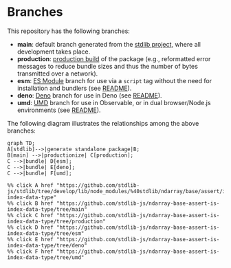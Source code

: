 <!--

@license Apache-2.0

Copyright (c) 2022 The Stdlib Authors.

Licensed under the Apache License, Version 2.0 (the "License");
you may not use this file except in compliance with the License.
You may obtain a copy of the License at

    http://www.apache.org/licenses/LICENSE-2.0

Unless required by applicable law or agreed to in writing, software
distributed under the License is distributed on an "AS IS" BASIS,
WITHOUT WARRANTIES OR CONDITIONS OF ANY KIND, either express or implied.
See the License for the specific language governing permissions and
limitations under the License.

-->

# Branches

This repository has the following branches:

-   **main**: default branch generated from the [stdlib project][stdlib-url], where all development takes place.
-   **production**: [production build][production-url] of the package (e.g., reformatted error messages to reduce bundle sizes and thus the number of bytes transmitted over a network).
-   **esm**: [ES Module][esm-url] branch for use via a `script` tag without the need for installation and bundlers (see [README][esm-readme]).
-   **deno**: [Deno][deno-url] branch for use in Deno (see [README][deno-readme]).
-   **umd**: [UMD][umd-url] branch for use in Observable, or in dual browser/Node.js environments (see [README][umd-readme]).

The following diagram illustrates the relationships among the above branches:

```mermaid
graph TD;
A[stdlib]-->|generate standalone package|B;
B[main] -->|productionize| C[production];
C -->|bundle| D[esm];
C -->|bundle| E[deno];
C -->|bundle| F[umd];

%% click A href "https://github.com/stdlib-js/stdlib/tree/develop/lib/node_modules/%40stdlib/ndarray/base/assert/is-index-data-type"
%% click B href "https://github.com/stdlib-js/ndarray-base-assert-is-index-data-type/tree/main"
%% click C href "https://github.com/stdlib-js/ndarray-base-assert-is-index-data-type/tree/production"
%% click D href "https://github.com/stdlib-js/ndarray-base-assert-is-index-data-type/tree/esm"
%% click E href "https://github.com/stdlib-js/ndarray-base-assert-is-index-data-type/tree/deno"
%% click F href "https://github.com/stdlib-js/ndarray-base-assert-is-index-data-type/tree/umd"
```

[stdlib-url]: https://github.com/stdlib-js/stdlib/tree/develop/lib/node_modules/%40stdlib/ndarray/base/assert/is-index-data-type
[production-url]: https://github.com/stdlib-js/ndarray-base-assert-is-index-data-type/tree/production
[deno-url]: https://github.com/stdlib-js/ndarray-base-assert-is-index-data-type/tree/deno
[deno-readme]: https://github.com/stdlib-js/ndarray-base-assert-is-index-data-type/blob/deno/README.md
[umd-url]: https://github.com/stdlib-js/ndarray-base-assert-is-index-data-type/tree/umd
[umd-readme]: https://github.com/stdlib-js/ndarray-base-assert-is-index-data-type/blob/umd/README.md
[esm-url]: https://github.com/stdlib-js/ndarray-base-assert-is-index-data-type/tree/esm
[esm-readme]: https://github.com/stdlib-js/ndarray-base-assert-is-index-data-type/blob/esm/README.md